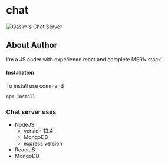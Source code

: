 # chat
![Qasim's Chat Server](https://upload.wikimedia.org/wikipedia/commons/b/b8/ZENVO_Logo_Small.png)

## About Author
I'm a JS coder with experience react and complete MERN stack.
#### Installation
To install use command 
```sh
npm install
```
### Chat server uses
  - NodeJS 
    - version 13.4
    - MongoDB 
    - express version
  - ReactJS
  - MongoDB
